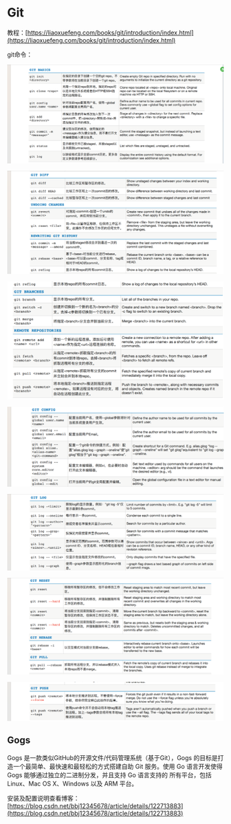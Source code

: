 # Git

教程：[https://liaoxuefeng.com/books/git/introduction/index.html](https://liaoxuefeng.com/books/git/introduction/index.html)

git命令：

![1733191718925-ea7cfb19-ab27-4f0d-91c4-2456baf31e4e.png](./img/QkGk1opyOAEhTYJq/1733191718925-ea7cfb19-ab27-4f0d-91c4-2456baf31e4e-738813.png)

![1733191766213-980b81f2-7619-406a-8fa9-d42aad2b990c.png](./img/QkGk1opyOAEhTYJq/1733191766213-980b81f2-7619-406a-8fa9-d42aad2b990c-764698.png)

![1733191834148-7d7268ef-949d-4cae-b639-b43eb2ca822a.png](./img/QkGk1opyOAEhTYJq/1733191834148-7d7268ef-949d-4cae-b639-b43eb2ca822a-740561.png)

![1733191891157-49f8cd8c-d857-43e3-be1d-fae2d1b80464.png](./img/QkGk1opyOAEhTYJq/1733191891157-49f8cd8c-d857-43e3-be1d-fae2d1b80464-201776.png)

![1733191920501-5fb23f1d-9a3a-40fb-8516-25a57d456e10.png](./img/QkGk1opyOAEhTYJq/1733191920501-5fb23f1d-9a3a-40fb-8516-25a57d456e10-425575.png)

![1733191938936-74d0b887-4ca8-455c-af86-2643fd74ee97.png](./img/QkGk1opyOAEhTYJq/1733191938936-74d0b887-4ca8-455c-af86-2643fd74ee97-544940.png)

![1733191962995-d046bf07-7996-4930-84e0-5edeb0b56ebf.png](./img/QkGk1opyOAEhTYJq/1733191962995-d046bf07-7996-4930-84e0-5edeb0b56ebf-555849.png)

## Gogs
Gogs 是一款类似GitHub的开源文件/代码管理系统（基于Git），Gogs 的目标是打造一个最简单、最快速和最轻松的方式搭建自助 Git 服务。使用 Go 语言开发使得 Gogs 能够通过独立的二进制分发，并且支持 Go 语言支持的 所有平台，包括 Linux、Mac OS X、Windows 以及 ARM 平台。

安装及配置说明查看博客：[https://blog.csdn.net/bbj12345678/article/details/122713883](https://blog.csdn.net/bbj12345678/article/details/122713883)


